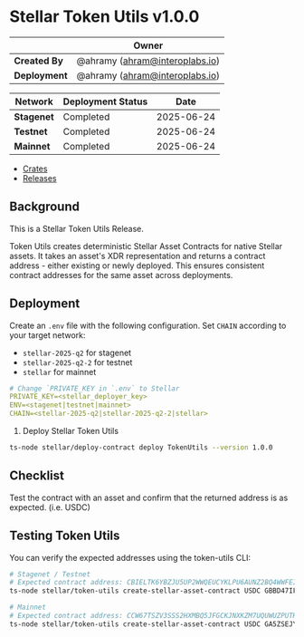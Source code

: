 # Stellar Token Utils v1.0.0

|                | **Owner**                            |
| -------------- | ------------------------------------ |
| **Created By** | @ahramy (<ahram@interoplabs.io>)     |
| **Deployment** | @ahramy (<ahram@interoplabs.io>)     |

| **Network**          | **Deployment Status** | **Date**   |
| -------------------- | --------------------- | ---------- |
| **Stagenet**         | Completed             | 2025-06-24 |
| **Testnet**          | Completed             | 2025-06-24 |
| **Mainnet**          | Completed             | 2025-06-24 |

- [Crates](https://crates.io/crates/stellar-token-utils/1.0.0)
- [Releases](https://github.com/axelarnetwork/axelar-amplifier-stellar/releases/tag/stellar-token-utils-v1.0.0)

## Background

This is a Stellar Token Utils Release.

Token Utils creates deterministic Stellar Asset Contracts for native Stellar assets. It takes an asset's XDR representation and returns a contract address - either existing or newly deployed. This ensures consistent contract addresses for the same asset across deployments.

## Deployment

Create an `.env` file with the following configuration. Set `CHAIN` according to your target network:
- `stellar-2025-q2` for stagenet
- `stellar-2025-q2-2` for testnet
- `stellar` for mainnet

```yaml
# Change `PRIVATE_KEY in `.env` to Stellar
PRIVATE_KEY=<stellar_deployer_key>
ENV=<stagenet|testnet|mainnet>
CHAIN=<stellar-2025-q2|stellar-2025-q2-2|stellar>
```

1. Deploy Stellar Token Utils

```bash
ts-node stellar/deploy-contract deploy TokenUtils --version 1.0.0
```

## Checklist

Test the contract with an asset and confirm that the returned address is as expected. (i.e. USDC)

## Testing Token Utils

You can verify the expected addresses using the token-utils CLI:

```bash
# Stagenet / Testnet
# Expected contract address: CBIELTK6YBZJU5UP2WWQEUCYKLPU6AUNZ2BQ4WWFEIE3USCIHMXQDAMA
ts-node stellar/token-utils create-stellar-asset-contract USDC GBBD47IF6LWK7P7MDEVSCWR7DPUWV3NY3DTQEVFL4NAT4AQH3ZLLFLA5
```

```bash
# Mainnet
# Expected contract address: CCW67TSZV3SSS2HXMBQ5JFGCKJNXKZM7UQUWUZPUTHXSTZLEO7SJMI75
ts-node stellar/token-utils create-stellar-asset-contract USDC GA5ZSEJYB37JRC5AVCIA5MOP4RHTM335X2KGX3IHOJAPP5RE34K4KZVN
```
